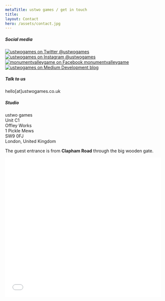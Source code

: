 ```yaml
---
metaTitle: ustwo games / get in touch
title:
layout: Contact
hero: /assets/contact.jpg
---
```


<div class='squashed-columns'>
<div class='content-box inline-images big-links'>

##### Social media

[![ustwogames on Twitter](/assets/twitter.svg) @ustwogames](https://www.twitter.com/ustwogames)  
[![ustwogames on Instagram](/assets/instagram.svg) @ustwogames](https://www.instagram.com/ustwogames)  
[![monumentvalleygame on Facebook](/assets/facebook.svg) monumentvalleygame](https://www.facebook.com/monumentvalleygame/)  
[![ustwogames on Medium](/assets/medium.svg) Development blog](https://medium.com/@ustwogames)

##### Talk to us
hello[at]ustwogames.co.uk

</div>

<div class='content-box'>

##### Studio

ustwo games  
Unit C1  
Offley Works  
1 Pickle Mews  
SW9 0FJ  
London, United Kingdom

The guest entrance is from **Clapham Road** through the big wooden gate.

</div>

</div>

<div class='content-box'>
  <div class='squashed'>
    <div class='fluid-embed'>
      <iframe src="//www.google.com/maps/embed?pb=!1m18!1m12!1m3!1d2484.8026120943214!2d-0.11554537867375589!3d51.48013736932205!2m3!1f0!2f0!3f0!3m2!1i1024!2i768!4f13.1!3m3!1m2!1s0x0%3A0x2d70846bce702a0!2sustwo+games!5e0!3m2!1sen!2sus!4v1479374791370" width="100%" height="450" frameborder="0" style="border:0" allowfullscreen></iframe>
    </div>
  </div>
</div>
